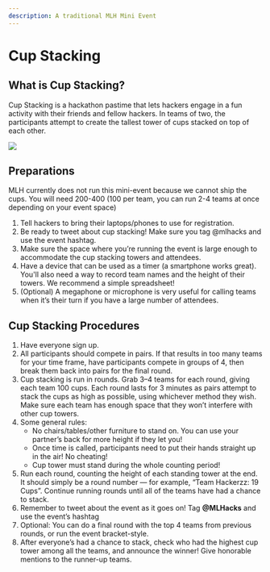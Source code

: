 ```yaml
---
description: A traditional MLH Mini Event
---
```


# Cup Stacking

## What is Cup Stacking?

Cup Stacking is a hackathon pastime that lets hackers engage in a fun activity with their friends and fellow hackers. In teams of two, the participants attempt to create the tallest tower of cups stacked on top of each other.

![](../../.gitbook/assets/20191026\_211858.jpg)

## Preparations

MLH currently does not run this mini-event because we cannot ship the cups. You will need 200-400 (100 per team, you can run 2-4 teams at once depending on your event space)

1. Tell hackers to bring their laptops/phones to use for registration.
2. Be ready to tweet about cup stacking! Make sure you tag @mlhacks and use the event hashtag.&#x20;
3. Make sure the space where you’re running the event is large enough to accommodate the cup stacking towers and attendees.
4. Have a device that can be used as a timer (a smartphone works great). You'll also need a way to record team names and the height of their towers. We recommend a simple spreadsheet!
5. (Optional) A megaphone or microphone is very useful for calling teams when it’s their turn if you have a large number of attendees.

## Cup Stacking Procedures

1. Have everyone sign up.
2. All participants should compete in pairs. If that results in too many teams for your time frame, have participants compete in groups of 4, then break them back into pairs for the final round.
3. Cup stacking is run in rounds. Grab 3–4 teams for each round, giving each team 100 cups. Each round lasts for 3 minutes as pairs attempt to stack the cups as high as possible, using whichever method they wish. Make sure each team has enough space that they won’t interfere with other cup towers.
4. Some general rules:
   * No chairs/tables/other furniture to stand on. You can use your partner’s back for more height if they let you!
   * Once time is called, participants need to put their hands straight up in the air! No cheating!
   * Cup tower must stand during the whole counting period!
5. Run each round, counting the height of each standing tower at the end. It should simply be a round number — for example, “Team Hackerzz: 19 Cups”. Continue running rounds until all of the teams have had a chance to stack.
6. Remember to tweet about the event as it goes on! Tag **@MLHacks** and use the event’s hashtag
7. Optional: You can do a final round with the top 4 teams from previous rounds, or run the event bracket-style.
8. After everyone’s had a chance to stack, check who had the highest cup tower among all the teams, and announce the winner! Give honorable mentions to the runner-up teams.
